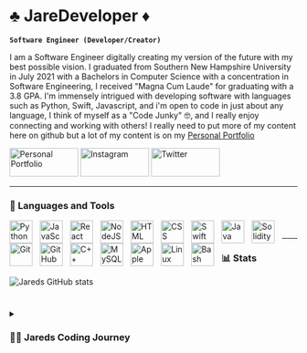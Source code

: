 # ♣️ JareDeveloper ♦️

**`Software Engineer (Developer/Creator)`**

I am a Software Engineer digitally creating my version of the future with my best possible vision. I graduated from Southern New Hampshire University in July 2021 with a Bachelors in Computer Science with a concentration in Software Engineering, I received "Magna Cum Laude" for graduating with a 3.8 GPA. I'm immensely intrigued with developing software with languages such as Python, Swift, Javascript, and i'm open to code in just about any language, I think of myself as a "Code Junky" 🤓, and I really enjoy connecting and working with others! I really need to put more of my content here on github but a lot of my content is on my [Personal Portfolio][portfolio]

<p align="left">
      <a href="https://www.jaredspersonalportfolio.com/">
         <img alt="Personal Portfolio" height="50" width="120" title="Check out my Personal Portfolio" src="https://custom-icon-badges.demolab.com/badge/-Portfolio-%23800080"/></a> 
      <a href="https://www.instagram.com/jaredeveloper">
         <img alt="Instagram" height="50" width="120" title="Follow me on Instagram" src="https://custom-icon-badges.demolab.com/badge/-Instagram-%23FF0000"/></a> 
      <a href="https://twitter.com/JareDeveloper">
         <img alt="Twitter" height="50" width="120" title="Follow me on Twitter" src="https://custom-icon-badges.demolab.com/badge/-Twitter-blue"/></a>

---

### 🧰 Languages and Tools

<img align="left" alt="Python" width="40px" style="padding-right:10px;" src="https://cdn.jsdelivr.net/gh/devicons/devicon/icons/python/python-original.svg" />
<img align="left" alt="JavaScript" width="40px" style="padding-right:10px;" src="https://cdn.jsdelivr.net/gh/devicons/devicon/icons/javascript/javascript-plain.svg" />
<img align="left" alt="React" width="40px" style="padding-right:10px;" src="https://cdn.jsdelivr.net/gh/devicons/devicon/icons/react/react-original.svg" />
<img align="left" alt="NodeJS" width="40px" style="padding-right:10px;" src="https://cdn.jsdelivr.net/gh/devicons/devicon/icons/nodejs/nodejs-original-wordmark.svg" />
<img align="left" alt="HTML" width="40px" style="padding-right:10px;" src="https://cdn.jsdelivr.net/gh/devicons/devicon/icons/html5/html5-plain.svg" />
<img align="left" alt="CSS" width="40px" style="padding-right:10px;" src="https://cdn.jsdelivr.net/gh/devicons/devicon/icons/css3/css3-plain.svg" />
<img align="left" alt="Swift" width="40px" style="padding-right:10px;" src="https://cdn.jsdelivr.net/gh/devicons/devicon/icons/swift/swift-original.svg" />
<img align="left" alt="Java" width="40px" style="padding-right:10px;" src="https://cdn.jsdelivr.net/gh/devicons/devicon/icons/java/java-original.svg" />
<img align="left" alt="Solidity" width="40px" style="padding-right:10px;" src="https://cdn.jsdelivr.net/gh/devicons/devicon/icons/solidity/solidity-original.svg" />
<img align="left" alt="Git" width="40px" style="padding-right:10px;" src="https://cdn.jsdelivr.net/gh/devicons/devicon/icons/git/git-original.svg" />
<img align="left" alt="GitHub" width="40px" style="padding-right:10px;" src="https://cdn.jsdelivr.net/gh/devicons/devicon/icons/github/github-original.svg" />
<img align="left" alt="C++" width="40x" style="padding-right:10px;" src="https://cdn.jsdelivr.net/gh/devicons/devicon/icons/cplusplus/cplusplus-line.svg" />
<img align="left" alt="MySQL" width="40px" style="padding-right:10px;" src="https://cdn.jsdelivr.net/gh/devicons/devicon/icons/mysql/mysql-original-wordmark.svg" />
<img align="left" alt="Apple" width="40px" style="padding-right:10px;" src="https://cdn.jsdelivr.net/gh/devicons/devicon/icons/apple/apple-original.svg" />

<img align="left" alt="Linux" width="40px" style="padding-right:10px;" src="https://cdn.jsdelivr.net/gh/devicons/devicon/icons/linux/linux-original.svg" />
<img align="left" alt="Bash" width="40px" style="padding-right:10px;" src="https://cdn.jsdelivr.net/gh/devicons/devicon/icons/bash/bash-original.svg" />
<br />

---
      
### 📊 Stats

![Jareds GitHub stats](https://github-readme-stats.vercel.app/api?username=jaredburris1&show_icons=true&theme=gruvbox)

#

<details>
 <summary><h3>👨‍💻 Jareds Coding Journey</h3></summary>
  







[portfolio]: https://www.jaredspersonalportfolio.com/
